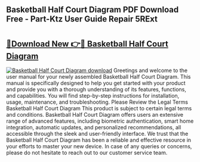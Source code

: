 ## Basketball Half Court Diagram PDF Download Free - Part-Ktz User Guide Repair 5RExt

# <h2><a href="http://dftwq33.blite.top/?on=Basketball+Half+Court+Diagram">🔗Download New 👉🔴 Basketball Half Court Diagram</a></h2>

[![Basketball Half Court Diagram download](https://i.imgur.com/lujVjoI.png)](http://dftwq33.blite.top/?on=Basketball+Half+Court+Diagram)
Greetings and welcome to the user manual for your newly assembled Basketball Half Court Diagram. This manual is specifically designed to help you get started with your product and provide you with a thorough understanding of its features, functions, and capabilities. You will find step-by-step instructions for installation, usage, maintenance, and troubleshooting. Please Review the Legal Terms Basketball Half Court Diagram This product is subject to certain legal terms and conditions. Basketball Half Court Diagram offers users an extensive range of advanced features, including biometric authentication, smart home integration, automatic updates, and personalized recommendations, all accessible through the sleek and user-friendly interface. We trust that the Basketball Half Court Diagram has been a reliable and effective resource in your efforts to master your new device. In case of any queries or concerns, please do not hesitate to reach out to our customer service team.
